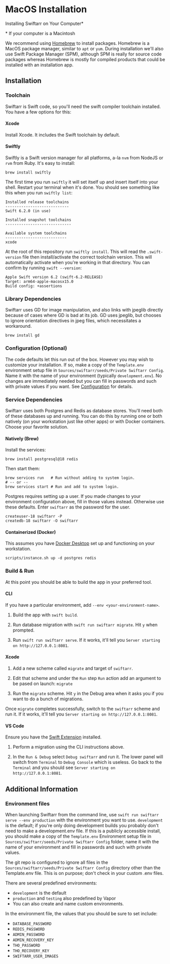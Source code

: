 MacOS Installation
==================

Installing Swiftarr on Your Computer\*

\* If your computer is a Macintosh

We recommend using [Homebrew](https://brew.sh) to install packages. Homebrew is a MacOS package manager, similar to `apt` or `yum`. During installation we'll also use Swift Package Manager (SPM), although SPM is really for source code packages whereas Homebrew is mostly for compiled products that could be installed with an installation app.

Installation
------------

### Toolchain

Swiftarr is Swift code, so you'll need the swift compiler toolchain installed. You have a few options for this:

#### Xcode

Install Xcode. It includes the Swift toolchain by default.

#### Swiftly

Swiftly is a Swift version manager for all platforms, a-la `nvm` from NodeJS or `rvm` from Ruby. It's easy to install:

```shell
brew install swiftly
```

The first time you run `swiftly` it will set itself up and insert itself into your shell. Restart your terminal when it's done. You should see something like this when you run `swiftly list`:

```
Installed release toolchains
----------------------------
Swift 6.2.0 (in use)

Installed snapshot toolchains
-----------------------------

Available system toolchains
---------------------------
xcode
```

At the root of this repository run `swiftly install`. This will read the `.swift-version` file then install/activate the correct toolchain version. This will automatically activate when you're working in that directory. You can confirm by running `swift --version`:

```
Apple Swift version 6.2 (swift-6.2-RELEASE)
Target: arm64-apple-macosx15.0
Build config: +assertions
```

### Library Dependencies

Swiftarr uses GD for image manipulation, and also links with jpeglib directly because of cases where GD is bad at its job. GD uses jpeglib, but chooses to ignore orientation directives in jpeg files, which necessitates a workaround.

```shell
brew install gd
```

### Configuration (Optional)

The code defaults let this run out of the box. However you may wish to customize your installation. If so, make a copy of the `Template.env` environment setup file in `Sources/swiftarr/seeds/Private Swiftarr Config`. Name it with the name of your environment (typically `development.env`). No changes are immediately needed but you can fill in passwords and such with private values if you want. See [Configuration](configuration.html) for details.

### Service Dependencies

Swiftarr uses both Postgres and Redis as database stores. You'll need both of these databases up and running. You can do this by running one or both natively (on your workstation just like other apps) or with Docker containers. Choose your favorite solution.

#### Natively (Brew)

Install the services:

```shell
brew install postgresql@18 redis
```

Then start them:

```shell
brew services run   # Run without adding to system login.
# -- or --
brew services start # Run and add to system login.
```

Postgres requires setting up a user. If you made changes to your environment configuration above, fill in those values instead. Otherwise use these defaults. Enter `swiftarr` as the password for the user.

```shell
createuser-18 swiftarr -P
createdb-18 swiftarr -O swiftarr
```

#### Containerized (Docker)

This assumes you have [Docker Desktop](https://www.docker.com/products/docker-desktop/) set up and functioning on your workstation.

```shell
scripts/instance.sh up -d postgres redis
```

### Build & Run

At this point you should be able to build the app in your preferred tool.

#### CLI

If you have a particular environment, add `--env <your-environment-name>`.

1. Build the app with `swift build`.

2. Run database migration with `swift run swiftarr migrate`. Hit `y` when prompted.

3. Run `swift run swiftarr serve`. If it works, it'll tell you `Server starting on http://127.0.0.1:8081`.

#### Xcode

1. Add a new scheme called `migrate` and target of `swiftarr`. 

2. Edit that scheme and under the `Run` step `Run` action add an argument to be pased on launch: `migrate`

3. Run the `migrate` scheme. Hit `y` in the Debug area when it asks you if you want to do a bunch of migrations.

Once `migrate` completes successfully, switch to the `swiftarr` scheme and run it. If it works, it'll tell you `Server starting on http://127.0.0.1:8081`.

#### VS Code

Ensure you have the [Swift Extension](https://marketplace.visualstudio.com/items?itemName=swiftlang.swift-vscode) installed.

1. Perform a migration using the CLI instructions above.

2. In the `Run & Debug` select `Debug swiftarr` and run it. The lower panel will switch from `Terminal` to `Debug Console` which is useless. Go back to the `Terminal` and you should see `Server starting on http://127.0.0.1:8081`.

Additional Information
----------------------

### Environment files

When launching Swiftarr from the command line, use `swift run swiftarr serve --env production` with the environment you want to use. `development` is the default; if you're only doing development builds you probably don't need to make a development.env file. If this is a publicly accessible install, you should make a copy of the `Template.env` Environment setup file in `Sources/swiftarr/seeds/Private Swiftarr Config` folder, name it with the name of your environment and fill in passwords and such with private values.

The git repo is configured to ignore all files in the `Sources/swiftarr/seeds/Private Swiftarr Config` directory other than the Template.env file. This is on purpose; don't check in your custom .env files.

There are several predefined environments:

- `development` is the default
- `production` and `testing` also predefined by Vapor
- You can also create and name custom environments.

In the environment file, the values that you should be sure to set include:

- `DATABASE_PASSWORD`
- `REDIS_PASSWORD`
- `ADMIN_PASSWORD`
- `ADMIN_RECOVERY_KEY`
- `THO_PASSWORD`
- `THO_RECOVERY_KEY`
- `SWIFTARR_USER_IMAGES`